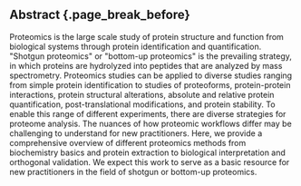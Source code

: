 ## Abstract {.page_break_before}

Proteomics is the large scale study of protein structure and function from biological systems through protein identification and quantification.  
"Shotgun proteomics" or "bottom-up proteomics" is the prevailing strategy, in which proteins are hydrolyzed into peptides that are analyzed by mass spectrometry.
Proteomics studies can be applied to diverse studies ranging from simple protein identification to studies of proteoforms, protein-protein interactions, protein structural alterations, absolute and relative protein quantification, post-translational modifications, and protein stability. 
To enable this range of different experiments, there are diverse strategies for proteome analysis. 
The nuances of how proteomic workflows differ may be challenging to understand for new practitioners. 
Here, we provide a comprehensive overview of different proteomics methods from biochemistry basics and protein extraction to biological interpretation and orthogonal validation. 
We expect this work to serve as a basic resource for new practitioners in the field of shotgun or bottom-up proteomics. 
